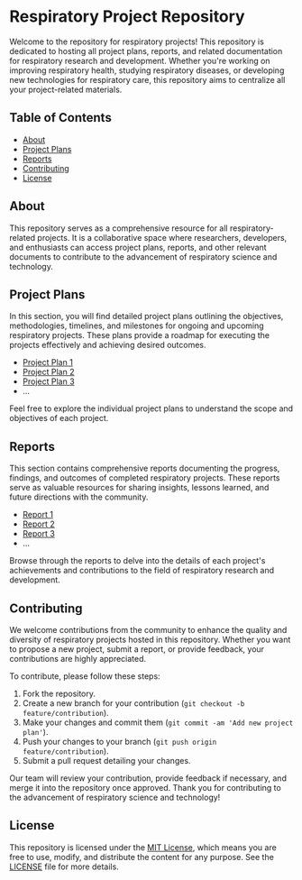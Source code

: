 # Respiratory Project Repository

Welcome to the repository for respiratory projects! This repository is dedicated to hosting all project plans, reports, and related documentation for respiratory research and development. Whether you're working on improving respiratory health, studying respiratory diseases, or developing new technologies for respiratory care, this repository aims to centralize all your project-related materials.

## Table of Contents

- [About](#about)
- [Project Plans](#project-plans)
- [Reports](#reports)
- [Contributing](#contributing)
- [License](#license)

## About

This repository serves as a comprehensive resource for all respiratory-related projects. It is a collaborative space where researchers, developers, and enthusiasts can access project plans, reports, and other relevant documents to contribute to the advancement of respiratory science and technology.

## Project Plans

In this section, you will find detailed project plans outlining the objectives, methodologies, timelines, and milestones for ongoing and upcoming respiratory projects. These plans provide a roadmap for executing the projects effectively and achieving desired outcomes.

- [Project Plan 1](/project_plans/project_plan_1.md)
- [Project Plan 2](/project_plans/project_plan_2.md)
- [Project Plan 3](/project_plans/project_plan_3.md)
- ...

Feel free to explore the individual project plans to understand the scope and objectives of each project.

## Reports

This section contains comprehensive reports documenting the progress, findings, and outcomes of completed respiratory projects. These reports serve as valuable resources for sharing insights, lessons learned, and future directions with the community.

- [Report 1](/reports/report_1.pdf)
- [Report 2](/reports/report_2.pdf)
- [Report 3](/reports/report_3.pdf)
- ...

Browse through the reports to delve into the details of each project's achievements and contributions to the field of respiratory research and development.

## Contributing

We welcome contributions from the community to enhance the quality and diversity of respiratory projects hosted in this repository. Whether you want to propose a new project, submit a report, or provide feedback, your contributions are highly appreciated.

To contribute, please follow these steps:
1. Fork the repository.
2. Create a new branch for your contribution (`git checkout -b feature/contribution`).
3. Make your changes and commit them (`git commit -am 'Add new project plan'`).
4. Push your changes to your branch (`git push origin feature/contribution`).
5. Submit a pull request detailing your changes.

Our team will review your contribution, provide feedback if necessary, and merge it into the repository once approved. Thank you for contributing to the advancement of respiratory science and technology!

## License

This repository is licensed under the [MIT License](LICENSE), which means you are free to use, modify, and distribute the content for any purpose. See the [LICENSE](LICENSE) file for more details.

